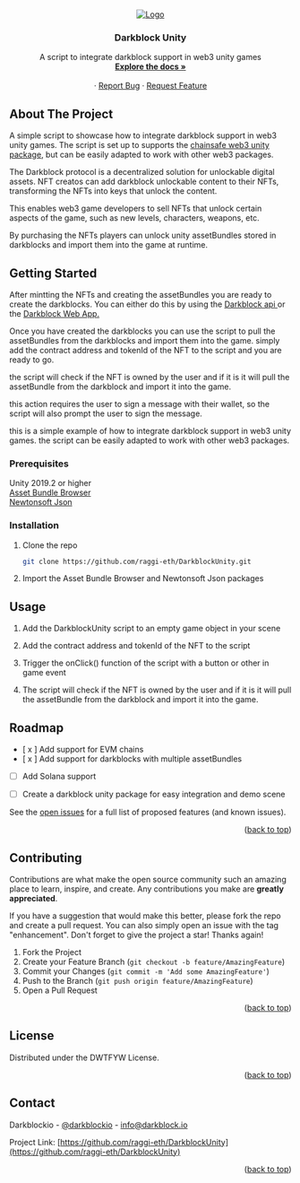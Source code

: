 
<a name="DarkblockUnity"></a>



<!-- PROJECT LOGO -->
<br />
<div align="center">
  <a href="https://www.darkblock.io">
    <img src="https://www.darkblock.io/wp-content/uploads/2022/05/White@2x.png" alt="Logo">
  </a>

<h3 align="center">Darkblock Unity</h3>

  <p align="center">
    A script to integrate darkblock support in web3 unity games
    <br />
    <a href="https://docs.darkblock.io"><strong>Explore the docs »</strong></a>
    <br />
    <br />
    <!-- <a href="https://github.com/raggi-eth/DarkblockUnity">View Demo</a> -->
    ·
    <a href="https://github.com/raggi-eth/DarkblockUnity/issues">Report Bug</a>
    ·
    <a href="https://github.com/raggi-eth/DarkblockUnity/issues">Request Feature</a>
  </p>
</div>







<!-- ABOUT THE PROJECT -->
## About The Project


A simple script to showcase how to integrate darkblock support in web3 unity games. The script is set up to supports the <a href="https://github.com/ChainSafe/web3.unity"> chainsafe web3 unity package</a>, but can be easily adapted to work with other web3 packages.

The Darkblock protocol is a decentralized solution for unlockable digital assets. NFT creatos can add darkblock unlockable content to their NFTs, transforming the NFTs into keys that unlock the content. 

This enables web3 game developers to sell NFTs that unlock certain aspects of the game, such as new levels, characters, weapons, etc.

By purchasing the NFTs players can unlock unity assetBundles stored in darkblocks and import them into the game at runtime.





<!-- GETTING STARTED -->
## Getting Started
After mintting the NFTs and creating the assetBundles you are ready to create the darkblocks. You can either do this by using the <a href="https://docs.darkblock.io/openapi/core/tag/Darkblock-API/"> Darkblock api </a> or the <a href="https://app.darkblock.io">Darkblock Web App.</a>

Once you have created the darkblocks you can use the script to pull the assetBundles from the darkblocks and import them into the game. simply add the contract address and tokenId of the NFT to the script and you are ready to go.

the script will check if the NFT is owned by the user and if it is it will pull the assetBundle from the darkblock and import it into the game.

this action requires the user to sign a message with their wallet, so the script will also prompt the user to sign the message.

this is a simple example of how to integrate darkblock support in web3 unity games. the script can be easily adapted to work with other web3 packages.


### Prerequisites

Unity 2019.2 or higher </br>
<a href="https://docs.unity3d.com/Packages/com.unity.assetbundlebrowser@1.7/manual/index.html"> Asset Bundle Browser </a> </br>
<a href="https://docs.unity3d.com/Packages/com.unity.nuget.newtonsoft-json@3.0/manual/index.html">Newtonsoft Json</a>


### Installation

1. Clone the repo
   ```sh
   git clone https://github.com/raggi-eth/DarkblockUnity.git

2. Import the Asset Bundle Browser and Newtonsoft Json packages







<!-- USAGE EXAMPLES -->
## Usage

1. Add the DarkblockUnity script to an empty game object in your scene

2. Add the contract address and tokenId of the NFT to the script

3. Trigger the onClick() function of the script with a button or other in game event

4. The script will check if the NFT is owned by the user and if it is it will pull the assetBundle from the darkblock and import it into the game.

<!-- ROADMAP -->
## Roadmap

- [ x ] Add support for EVM chains
- [ x ] Add support for darkblocks with multiple assetBundles
- [ ] Add Solana support
- [ ] Create a darkblock unity package for easy integration and demo scene


See the [open issues](https://github.com/raggi-eth/DarkblockUnity/issues) for a full list of proposed features (and known issues).

<p align="right">(<a href="#readme-top">back to top</a>)</p>



<!-- CONTRIBUTING -->
## Contributing

Contributions are what make the open source community such an amazing place to learn, inspire, and create. Any contributions you make are **greatly appreciated**.

If you have a suggestion that would make this better, please fork the repo and create a pull request. You can also simply open an issue with the tag "enhancement".
Don't forget to give the project a star! Thanks again!

1. Fork the Project
2. Create your Feature Branch (`git checkout -b feature/AmazingFeature`)
3. Commit your Changes (`git commit -m 'Add some AmazingFeature'`)
4. Push to the Branch (`git push origin feature/AmazingFeature`)
5. Open a Pull Request

<p align="right">(<a href="#readme-top">back to top</a>)</p>



<!-- LICENSE -->
## License

Distributed under the DWTFYW License. 

<p align="right">(<a href="#readme-top">back to top</a>)</p>



<!-- CONTACT -->
## Contact

Darkblockio - [@darkblockio](https://twitter.com/darkblockio) - info@darkblock.io

Project Link: [https://github.com/raggi-eth/DarkblockUnity](https://github.com/raggi-eth/DarkblockUnity)

<p align="right">(<a href="#readme-top">back to top</a>)</p>






